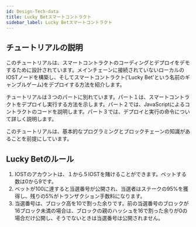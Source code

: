 ```yaml
---
id: Design-Tech-data
title: Lucky Betスマートコントラクト
sidebar_label: Lucky Betスマートコントラクト
---
```


## チュートリアルの説明

このチュートリアルは、スマートコントラクトのコーディングとデプロイをデモするために設計されています。メインチェーンに接続されていないローカルのIOSTノードを構築し、そしてスマートコントラクト('Lucky Bet'という名前のギャンブルゲーム)をデプロイする方法を紹介します。

チュートリアルは３つのパートに別れています。パート１は、スマートコントラクトをデプロイし実行する方法を示します。パート２では、JavaScriptによるコントラクトのコードを説明します。パート３では、デプロイと実行の命令について詳しく説明します。

このチュートリアルは、基本的なプログラミングとブロックチェーンの知識があることを前提にしています。

## Lucky Betのルール

1. IOSTのアカウントは、１から５IOSTを賭けることができます。ベットする数は0から9です。
2. ベットが100に達すると当選番号が公開され、当選者はステークの95%を獲得し、残りの5%がトランザクション手数料になります。
3. 当選番号は、ブロック高を10で割った余りです。前の当選番号のブロックが16ブロック未満の場合は、ブロックの親のハッシュを16で割った余りが0の場合だけ公開し、そうでないときは当選番号は公開されません。
